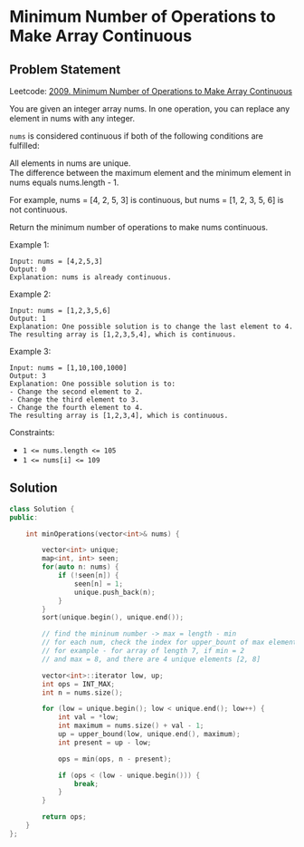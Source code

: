 # Minimum Number of Operations to Make Array Continuous

## Problem Statement

Leetcode: [2009. Minimum Number of Operations to Make Array Continuous](https://leetcode.com/problems/minimum-number-of-operations-to-make-array-continuous/)

You are given an integer array nums. In one operation, you can replace any element in nums with any integer.

`nums` is considered continuous if both of the following conditions are fulfilled:

All elements in nums are unique.  
The difference between the maximum element and the minimum element in nums equals nums.length - 1.

For example, nums = [4, 2, 5, 3] is continuous, but nums = [1, 2, 3, 5, 6] is not continuous.

Return the minimum number of operations to make nums continuous.


Example 1:

    Input: nums = [4,2,5,3]  
    Output: 0  
    Explanation: nums is already continuous.  

Example 2:

    Input: nums = [1,2,3,5,6]
    Output: 1
    Explanation: One possible solution is to change the last element to 4.
    The resulting array is [1,2,3,5,4], which is continuous.

Example 3:

    Input: nums = [1,10,100,1000]
    Output: 3
    Explanation: One possible solution is to:
    - Change the second element to 2.
    - Change the third element to 3.
    - Change the fourth element to 4.
    The resulting array is [1,2,3,4], which is continuous.

 

Constraints:

* `1 <= nums.length <= 105`
* `1 <= nums[i] <= 109`



## Solution

```cpp
class Solution {
public:

    int minOperations(vector<int>& nums) {

        vector<int> unique;
        map<int, int> seen;
        for(auto n: nums) {
            if (!seen[n]) {
                seen[n] = 1;
                unique.push_back(n);
            }
        }
        sort(unique.begin(), unique.end());

        // find the mininum number -> max = length - min
        // for each num, check the index for upper_bount of max element
        // for example - for array of length 7, if min = 2
        // and max = 8, and there are 4 unique elements [2, 8]

        vector<int>::iterator low, up;
        int ops = INT_MAX;
        int n = nums.size();

        for (low = unique.begin(); low < unique.end(); low++) {
            int val = *low;
            int maximum = nums.size() + val - 1;
            up = upper_bound(low, unique.end(), maximum);
            int present = up - low;

            ops = min(ops, n - present);

            if (ops < (low - unique.begin())) {
                break;
            }
        }

        return ops;
    }
};
```